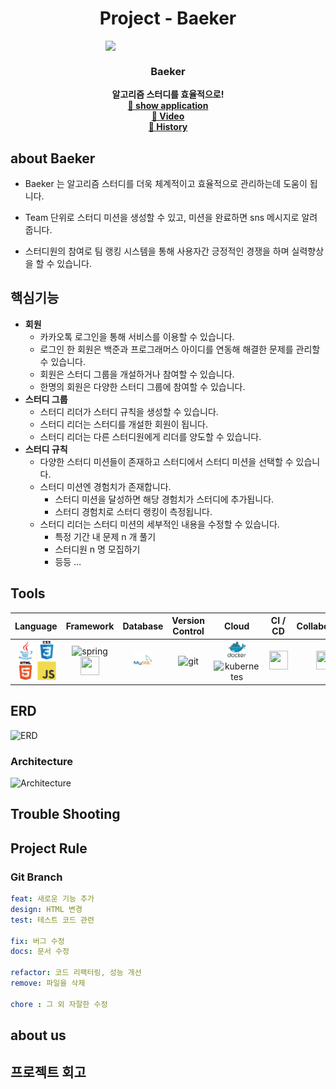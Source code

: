 <h1 align="center">Project - Baeker</h3>
<p align="center">
<img width="200" style="display: block" src="https://user-images.githubusercontent.com/115536240/232476999-c994a379-f374-45c5-a56a-ea225088ba12.png">

<h3 align="center">Baeker</h3>

<div align="center"><b>알고리즘 스터디를 효율적으로!</b></div>

<div align="center"><a href="http://ec2-15-164-211-17.ap-northeast-2.compute.amazonaws.com:8080/"><b>🔗 show application</b></a></div>

<div align="center"><a href="#"><b>🔗 Video</b></a></div>

<div align="center"><a href="https://dear-writer-fba.notion.site/Project-Baeker-190720a8ab574cac9637a1d43d5083c8"><b>🔗  History</b></a></div>

## about Baeker

- Baeker 는 알고리즘 스터디를 더욱 체계적이고 효율적으로 관리하는데 도움이 됩니다.

- Team 단위로 스터디 미션을 생성할 수 있고,
미션을 완료하면 sns 메시지로 알려줍니다.

- 스터디원의 참여로 팀 랭킹 시스템을 통해 사용자간 긍정적인 경쟁을 하며 실력향상을 할 수 있습니다.

## 핵심기능

- **회원**
    - 카카오톡 로그인을 통해 서비스를 이용할 수 있습니다.
    - 로그인 한 회원은 백준과 프로그래머스 아이디를 연동해 해결한 문제를 관리할 수 있습니다.
    - 회원은 스터디 그룹을 개설하거나 참여할 수 있습니다.
    - 한명의 회원은 다양한 스터디 그룹에 참여할 수 있습니다.
- **스터디 그룹**
    - 스터디 리더가 스터디 규칙을 생성할 수 있습니다.
    - 스터디 리더는 스터디를 개설한 회원이 됩니다.
    - 스터디 리더는 다른 스터디원에게 리더를 양도할 수 있습니다.
- **스터디 규칙**
    - 다양한 스터디 미션들이 존재하고 스터디에서 스터디 미션을 선택할 수 있습니다.
    - 스터디 미션엔 경험치가 존재합니다.
        - 스터디 미션을 달성하면 해당 경험치가 스터디에 추가됩니다.
        - 스터디 경험치로 스터디 랭킹이 측정됩니다.
    - 스터디 리더는 스터디 미션의 세부적인 내용을 수정할 수 있습니다.
        - 특정 기간 내 문제 n 개 풀기
        - 스터디원 n 명 모집하기
        - 등등 …

## Tools

| **Language** | **Framework** | **Database** | **Version Control** | **Cloud** | **CI / CD** | **Collaboration** |
| :---: | :---: | :---: | :---: | :---: | :---: | :---: |
| <img src="https://raw.githubusercontent.com/devicons/devicon/master/icons/java/java-original.svg" alt="java" width="30" height="30"/> <img src="https://raw.githubusercontent.com/devicons/devicon/master/icons/css3/css3-original-wordmark.svg" alt="css3" width="30" height="30"/> <img src="https://raw.githubusercontent.com/devicons/devicon/master/icons/html5/html5-original-wordmark.svg" alt="html5" width="30" height="30"/> <img src="https://raw.githubusercontent.com/devicons/devicon/master/icons/javascript/javascript-original.svg" alt="javascript" width="30" height="30"/> | <img src="https://blog.kakaocdn.net/dn/cwzlvj/btrp7GcKEid/dbPIO1t2nOjMc6lRMYZYok/img.png" alt="spring" width="30" height="30"/> <img src="https://t1.daumcdn.net/cfile/tistory/2266984A57CA822131" width="30" height="30"/> | <img src="https://raw.githubusercontent.com/devicons/devicon/master/icons/mysql/mysql-original-wordmark.svg" alt="mysql" width="30" height="30"/> | <img src="https://www.vectorlogo.zone/logos/git-scm/git-scm-icon.svg" alt="git" width="30" height="30"/> | <img src="https://raw.githubusercontent.com/devicons/devicon/master/icons/docker/docker-original-wordmark.svg" alt="docker" width="30" height="30"/> <img src="https://www.vectorlogo.zone/logos/kubernetes/kubernetes-icon.svg" alt="kubernetes" width="30" height="30"/> | <img src="https://shin0102.github.io/images/github-action.png" width="30" height="30"/> | <img src="https://cdn.iconscout.com/icon/free/png-256/free-notion-2296040-1911999.png" width="30" height="30"/> |


## ERD

<img width="600" alt="ERD" src="https://user-images.githubusercontent.com/115536240/232213656-ba80ebc9-321f-43ee-9231-aeda0d815467.png">

### Architecture

<img width="600" alt="Architecture" src="https://user-images.githubusercontent.com/115536240/232214050-f62de8da-54e9-43a7-8860-2ac3356e82b7.png">


## Trouble Shooting

## Project Rule

### Git Branch

```yaml
feat: 새로운 기능 추가
design: HTML 변경
test: 테스트 코드 관련

fix: 버그 수정
docs: 문서 수정

refactor: 코드 리팩터링, 성능 개선
remove: 파일을 삭제

chore : 그 외 자잘한 수정
```

## about us

## 프로젝트 회고